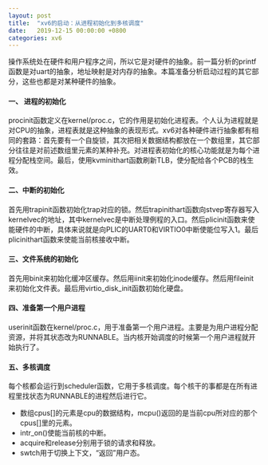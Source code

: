 ```yaml
---
layout: post
title:  "xv6的启动：从进程初始化到多核调度"
date:   2019-12-15 00:00:00 +0800
categories: xv6
---
```


操作系统处在硬件和用户程序之间，所以它是对硬件的抽象。前一篇分析的printf函数是对uart的抽象，地址映射是对内存的抽象。本篇准备分析启动过程的其它部分，这些也都是对某种硬件的抽象。

#### 一、 进程的初始化

procinit函数定义在kernel/proc.c，它的作用是初始化进程表。个人认为进程就是对CPU的抽象，进程表就是这种抽象的表现形式。xv6对各种硬件进行抽象都有相同的套路：首先要有一个自旋锁，其次把相关数据结构都放在一个数组里，其它部分往往是对前述数组里元素的某种补充。对进程表初始化的核心功能就是为每个进程分配栈空间。最后，使用kvminithart函数刷新TLB，使分配给各个PCB的栈生效。

#### 二、中断的初始化

首先用trapinit函数初始化trap对应的锁。然后trapinithart函数向stvep寄存器写入kernelvec的地址，其中kernelvec是中断处理例程的入口。然后plicinit函数来使能硬件的中断，具体来说就是向PLIC的UART0和VIRTIO0中断使能位写入1。最后plicinithart函数来使能当前核接收中断。

#### 三、文件系统的初始化

首先用binit来初始化缓冲区缓存。然后用iinit来初始化inode缓存。然后用fileinit来初始化文件表。最后用virtio_disk_init函数初始化硬盘。

#### 四、准备第一个用户进程

userinit函数在kernel/proc.c，用于准备第一个用户进程。主要是为用户进程分配资源，并将其状态改为RUNNABLE。当内核开始调度的时候第一个用户进程就开始执行了。

#### 五、多核调度

每个核都会运行到scheduler函数，它用于多核调度。每个核干的事都是在所有进程里找状态为RUNNABLE的进程然后进行它。

- 数组cpus[]的元素是cpu的数据结构，mcpu()返回的是当前cpu所对应的那个cpus[]里的元素。
- intr_on()使能当前核的中断。
- acquire和release分别用于锁的请求和释放。
- swtch用于切换上下文，“返回”用户态。
